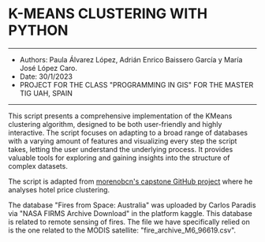 # K-MEANS CLUSTERING WITH PYTHON
***
 - Authors: Paula Álvarez López, Adrián Enrico Baissero García y María José López Caro.
 - Date: 30/1/2023
 - PROJECT FOR THE CLASS "PROGRAMMING IN GIS" FOR THE MASTER TIG UAH, SPAIN
***

This script presents a comprehensive implementation of the KMeans clustering algorithm, designed
to be both user-friendly and highly interactive. The script focuses on adapting to a broad range
of databases with a varying amount of features and visualizing every step the script takes, letting
the user understand the underlying process. It provides valuable tools for exploring and gaining
insights into the structure of complex datasets. 

The script is adapted from [morenobcn's capstone GitHub project](https://github.com/morenobcn/capstone_hotels_arcpy)
where he analyses hotel price clustering.

The database "Fires from Space: Australia" was uploaded by Carlos Paradis via "NASA FIRMS Archive Download" in the platform kaggle.
This database is related to remote sensing of fires. The file we have specifically relied on is the one related to the MODIS satellite: "fire_archive_M6_96619.csv".
